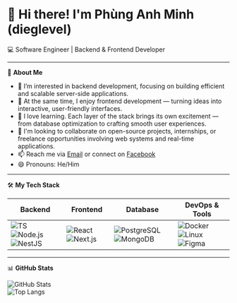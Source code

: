 # 👋 Hi there! I'm Phùng Anh Minh (dieglevel)

💻 Software Engineer | Backend & Frontend Developer  

---

🎯 **About Me**
- 👀 I’m interested in backend development, focusing on building efficient and scalable server-side applications.
- 🎨 At the same time, I enjoy frontend development — turning ideas into interactive, user-friendly interfaces.
- 🌱 I love learning. Each layer of the stack brings its own excitement — from database optimization to crafting smooth user experiences.
- 💞️ I'm looking to collaborate on open-source projects, internships, or freelance opportunities involving web systems and real-time applications.
- 📫 Reach me via [Email](mailto:dieglevel@gmail.com) or connect on [Facebook](https://www.facebook.com/pam2906)
- 😄 Pronouns: He/Him

---

🛠 **My Tech Stack**

| Backend        | Frontend       | Database               | DevOps & Tools              |
|----------------|----------------|-------------------------|-----------------------------|
| ![TS](https://img.shields.io/badge/TypeScript-3178C6?logo=typescript&logoColor=white) ![Node.js](https://img.shields.io/badge/Node.js-339933?logo=node.js&logoColor=white) ![NestJS](https://img.shields.io/badge/NestJS-E0234E?logo=nestjs&logoColor=white) | ![React](https://img.shields.io/badge/React-20232A?logo=react&logoColor=61DAFB) ![Next.js](https://img.shields.io/badge/Next.js-000000?logo=next.js&logoColor=white) | ![PostgreSQL](https://img.shields.io/badge/PostgreSQL-4169E1?logo=postgresql&logoColor=white) ![MongoDB](https://img.shields.io/badge/MongoDB-47A248?logo=mongodb&logoColor=white) | ![Docker](https://img.shields.io/badge/Docker-2496ED?logo=docker&logoColor=white) ![Linux](https://img.shields.io/badge/Linux-FCC624?logo=linux&logoColor=black) ![Figma](https://img.shields.io/badge/Figma-F24E1E?logo=figma&logoColor=white) |

---

📊 **GitHub Stats**

![GitHub Stats](https://github-readme-stats.vercel.app/api?username=dieglevel&show_icons=true&theme=radical&count_private=true)  
![Top Langs](https://github-readme-stats.vercel.app/api/top-langs/?username=dieglevel&layout=compact&theme=radical)
